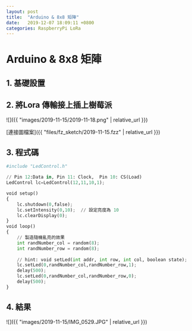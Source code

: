 ```yaml
---
layout: post
title:  "Arduino & 8x8 矩陣"
date:   2019-12-07 18:09:11 +0800
categories: RaspberryPi LoRa
---
```


# Arduino & 8x8 矩陣

## 1. 基礎設置

## 2. 將Lora 傳輸接上插上樹莓派

![]({{ "images/2019-11-15/2019-11-18.png" | relative_url }})   

[連接圖檔案]({{ "files/fz_sketch/2019-11-15.fzz" | relative_url }})   
<!--[元件位置]({{ "files/fz_part/.fzpz" | relative_url }})-->

## 3. 程式碼
```python
#include "LedControl.h"

// Pin 12:Data in, Pin 11: Clock,  Pin 10: CS(Load)
LedControl lc=LedControl(12,11,10,1); 

void setup()
{
    lc.shutdown(0,false);
    lc.setIntensity(0,10);  // 設定亮度為 10 
    lc.clearDisplay(0);
}
void loop()
{
    // 製造隨機亂亮的效果
    int randNumber_col = random(8);
    int randNumber_row = random(8);
    
    // hint: void setLed(int addr, int row, int col, boolean state);
    lc.setLed(0,randNumber_col,randNumber_row,1);
    delay(500);
    lc.setLed(0,randNumber_col,randNumber_row,0);
    delay(500);
}
```

## 4. 結果

![]({{ "images/2019-11-15/IMG_0529.JPG" | relative_url }})   
